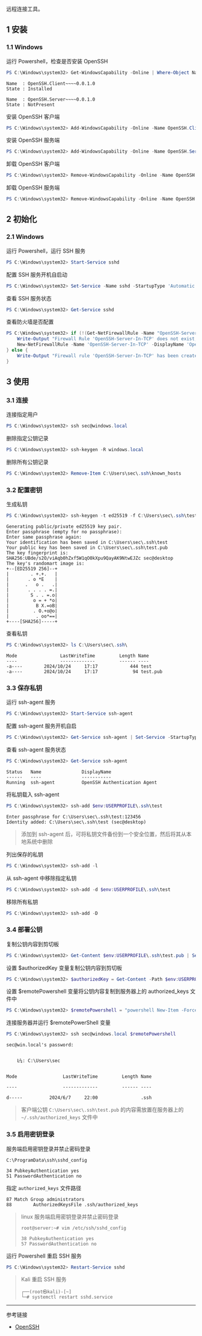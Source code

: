 远程连接工具。

## 1 安装

### 1.1 Windows

运行 Powershell，检查是否安装 OpenSSH

```powershell
PS C:\Windows\system32> Get-WindowsCapability -Online | Where-Object Name -like 'OpenSSH*'
```

```
Name  : OpenSSH.Client~~~~0.0.1.0
State : Installed

Name  : OpenSSH.Server~~~~0.0.1.0
State : NotPresent
```

安装 OpenSSH 客户端

```powershell
PS C:\Windows\system32> Add-WindowsCapability -Online -Name OpenSSH.Client~~~~0.0.1.0
```

安装 OpenSSH 服务端

```powershell
PS C:\Windows\system32> Add-WindowsCapability -Online -Name OpenSSH.Server~~~~0.0.1.0
```

卸载 OpenSSH 客户端

```powershell
PS C:\Windows\system32> Remove-WindowsCapability -Online -Name OpenSSH.Client~~~~0.0.1.0
```

卸载 OpenSSH 服务端

```powershell
PS C:\Windows\system32> Remove-WindowsCapability -Online -Name OpenSSH.Server~~~~0.0.1.0
```

## 2 初始化

### 2.1 Windows

运行 Powershell，运行 SSH 服务

```powershell
PS C:\Windows\system32> Start-Service sshd
```

配置 SSH 服务开机自启动

```powershell
PS C:\Windows\system32> Set-Service -Name sshd -StartupType 'Automatic'
```

查看 SSH 服务状态

```powershell
PS C:\Windows\system32> Get-Service sshd
```

查看防火墙是否配置

```powershell
PS C:\Windows\system32> if (!(Get-NetFirewallRule -Name "OpenSSH-Server-In-TCP" -ErrorAction SilentlyContinue | Select-Object Name, Enabled)) {
    Write-Output "Firewall Rule 'OpenSSH-Server-In-TCP' does not exist, creating it..."
    New-NetFirewallRule -Name 'OpenSSH-Server-In-TCP' -DisplayName 'OpenSSH Server (sshd)' -Enabled True -Direction Inbound -Protocol TCP -Action Allow -LocalPort 22
} else {
    Write-Output "Firewall rule 'OpenSSH-Server-In-TCP' has been created and exists."
}
```

## 3 使用

### 3.1 连接

连接指定用户

```powershell
PS C:\Windows\system32> ssh sec@windows.local
```

删除指定公钥记录

```powershell
PS C:\Windows\system32> ssh-keygen -R windows.local
```

删除所有公钥记录

```powershell
PS C:\Windows\system32> Remove-Item C:\Users\sec\.ssh\known_hosts
```

### 3.2 配置密钥

生成私钥

```powershell
PS C:\Windows\system32> ssh-keygen -t ed25519 -f C:\Users\sec\.ssh\test
```

```
Generating public/private ed25519 key pair.
Enter passphrase (empty for no passphrase):
Enter same passphrase again:
Your identification has been saved in C:\Users\sec\.ssh\test
Your public key has been saved in C:\Users\sec\.ssh\test.pub
The key fingerprint is:
SHA256:UBde/s2O/viAqb0hZxf5W1qO0kXpu9QayAK9NtwEJZc sec@desktop
The key's randomart image is:
+--[ED25519 256]--+
|        . +.+.   |
|       . o *E    |
|      .   o .   .|
|       . . . . =.|
|        S . . =.o|
|         o = + *o|
|          B X.=oB|
|         . O.+o@o|
|          . oo*==|
+----[SHA256]-----+
```

查看私钥

```powershell
PS C:\Windows\system32> ls C:\Users\sec\.ssh\
```

```
Mode                LastWriteTime         Length Name
----                -------------         ------ ----
-a----        2024/10/24     17:17            444 test
-a----        2024/10/24     17:17             94 test.pub
```

### 3.3 保存私钥

运行 ssh-agent 服务

```powershell
PS C:\Windows\system32> Start-Service ssh-agent
```

配置 ssh-agent 服务开机自启

```powershell
PS C:\Windows\system32> Get-Service ssh-agent | Set-Service -StartupType Automatic
```

查看 ssh-agent 服务状态

```powershell
PS C:\Windows\system32> Get-Service ssh-agent
```

```
Status   Name               DisplayName
------   ----               -----------
Running  ssh-agent          OpenSSH Authentication Agent
```

将私钥载入 ssh-agent

```powershell
PS C:\Windows\system32> ssh-add $env:USERPROFILE\.ssh\test
```

```
Enter passphrase for C:\Users\sec\.ssh\test:123456
Identity added: C:\Users\sec\.ssh\test (sec@desktop)
```

> 添加到 ssh-agent 后，可将私钥文件备份到一个安全位置，然后将其从本地系统中删除

列出保存的私钥

```powershell
PS C:\Windows\system32> ssh-add -l
```

从 ssh-agent 中移除指定私钥

```powershell
PS C:\Windows\system32> ssh-add -d $env:USERPROFILE\.ssh\test
```

移除所有私钥

```powershell
PS C:\Windows\system32> ssh-add -D
```

### 3.4 部署公钥

复制公钥内容到剪切板

```powershell
PS C:\Windows\system32> Get-Content $env:USERPROFILE\.ssh\test.pub | Set-Clipboard
```

设置 $authorizedKey 变量复制公钥内容到剪切板

```powershell
PS C:\Windows\system32> $authorizedKey = Get-Content -Path $env:USERPROFILE\.ssh\test.pub
```

设置 $remotePowershell 变量将公钥内容复制到服务器上的 authorized_keys 文件中

```powershell
PS C:\Windows\system32> $remotePowershell = "powershell New-Item -Force -ItemType Directory -Path $env:USERPROFILE\.ssh; Add-Content -Force -Path $env:USERPROFILE\.ssh\authorized_keys -Value '$authorizedKey'"
```

连接服务器并运行 $remotePowerShell 变量

```powershell
PS C:\Windows\system32> ssh sec@windows.local $remotePowershell
```

```
sec@win.local's password:


    Ŀ¼: C:\Users\sec


Mode                 LastWriteTime         Length Name

----                 -------------         ------ ----

d-----          2024/6/7     22:00                .ssh
```

> 客户端公钥 `C:\Users\sec\.ssh\test.pub` 的内容需放置在服务器上的 `~/.ssh/authorized_keys` 文件中

### 3.5 启用密钥登录

服务端启用密钥登录并禁止密码登录

```
C:\ProgramData\ssh\sshd_config
```

```
34 PubkeyAuthentication yes
51 PasswordAuthentication no
```

指定 `authorized_keys` 文件路径

```
87 Match Group administrators
88        AuthorizedKeysFile .ssh/authorized_keys
```

> linux 服务端启用密钥登录并禁止密码登录
>
> ```shell
> root@server:~# vim /etc/ssh/sshd_config
> ```
> 
>```
> 38 PubkeyAuthentication yes
> 57 PasswordAuthentication no
> ```

运行 Powershell 重启 SSH 服务

```powershell
PS C:\Windows\system32> Restart-Service sshd
```

> Kali 重启 SSH 服务
>
> ```shell
> ┌──(root㉿kali)-[~]
> └─# systemctl restart sshd.service
> ```

---

参考链接

- [OpenSSH](https://www.openssh.com/)
